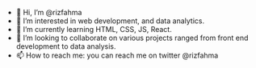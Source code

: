 - 👋 Hi, I’m @rizfahma
- 👀 I’m interested in web development, and data analytics.
- 🌱 I’m currently learning HTML, CSS, JS, React.
- 💞️ I’m looking to collaborate on various projects ranged from front end development to data analysis.
- 📫 How to reach me: you can reach me on twitter @rizfahma

<!---
rizfahma/rizfahma is a ✨ special ✨ repository because its `README.md` (this file) appears on your GitHub profile.
You can click the Preview link to take a look at your changes.
--->
